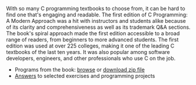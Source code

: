 With so many C programming textbooks to choose from, it can be hard to find one that's engaging and readable. The first edition of C Programming: A Modern Approach was a hit with instructors and students alike because of its clarity and comprehensiveness as well as its trademark Q&A sections. The book's spiral approach made the first edition accessible to a broad range of readers, from beginners to more advanced students. The first edition was used at over 225 colleges, making it one of the leading C textbooks of the last ten years. It was also popular among software developers, engineers, and other professionals who use C on the job.

- Programs from the book: [browse](http://knking.com/books/c2/programs/index.html) or [download zip file](http://knking.com/books/c2/cprogs2.zip)
- [Answers](http://knking.com/books/c2/answers/index.html) to selected exercises and programming projects 
